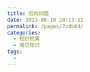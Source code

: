 ```yaml
---
title: 后向纠错
date: 2022-06-10 20:13:11
permalink: /pages/7cdb84/
categories:
  - 知识积累
  - 常见知识
tags:
  - 
---
```

